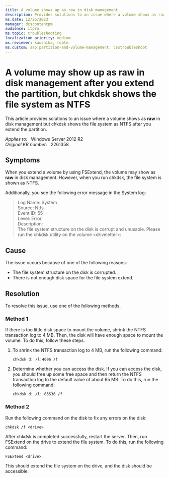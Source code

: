 ```yaml
---
title: A volume shows up as raw in disk management
description: Provides solutions to an issue where a volume shows as raw in disk management but chkdsk shows the file system as NTFS after you extend the partition.
ms.date: 12/26/2023
manager: dcscontentpm
audience: itpro
ms.topic: troubleshooting
localization_priority: medium
ms.reviewer: kaushika, robtm
ms.custom: sap:partition-and-volume-management, csstroubleshoot
---
```

# A volume may show up as raw in disk management after you extend the partition, but chkdsk shows the file system as NTFS

This article provides solutions to an issue where a volume shows as **raw** in disk management but chkdsk shows the file system as NTFS after you extend the partition.

_Applies to:_ &nbsp; Windows Server 2012 R2  
_Original KB number:_ &nbsp; 2261358

## Symptoms

When you extend a volume by using FSExtend, the volume may show as **raw** in disk management. However, when you run chkdsk, the file system is shown as NTFS.

Additionally, you see the following error message in the System log:

> Log Name: System  
Source: Ntfs  
Event ID: 55  
Level: Error  
Description:  
The file system structure on the disk is corrupt and unusable. Please run the chkdsk utility on the volume \<driveletter>:

## Cause

The issue occurs because of one of the following reasons:

- The file system structure on the disk is corrupted.
- There is not enough disk space for the file system extend.

## Resolution

To resolve this issue, use one of the following methods.

### Method 1

If there is too little disk space to mount the volume, shrink the NTFS transaction log to 4 MB. Then, the disk will have enough space to mount the volume. To do this, follow these steps.

1. To shrink the NTFS transaction log to 4 MB, run the following command:

    ```console
    chkdsk d: /l:4096 /f
    ```

2. Determine whether you can access the disk. If you can access the disk, you should free up some free space and then return the NTFS transaction log to the default value of about 65 MB. To do this, run the following command:

    ```console
    chkdsk d: /l: 65536 /f
    ```

### Method 2

Run the following command on the disk to fix any errors on the disk:

```console
chkdsk /f <drive>
```

After chkdsk is completed successfully, restart the server. Then, run FSExtend on the drive to extend the file system. To do this, run the following command:

```console
FSExtend <drive>
```

This should extend the file system on the drive, and the disk should be accessible.
